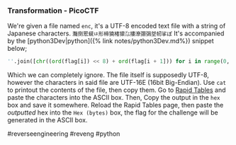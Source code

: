 ### Transformation - PicoCTF
We're given a file named `enc`, it's a UTF-8 encoded text file with a string of Japanese characters.
`灩捯䍔䙻ㄶ形楴獟楮獴㌴摟潦弸弲㘶㠴挲ぽ`
It's accompanied by the [python3Dev|python]({% link notes/python3Dev.md%}) snippet below;
```python
''.join([chr((ord(flag[i]) << 8) + ord(flag[i + 1])) for i in range(0, len(flag), 2)])
```
Which we can completely ignore.
The file itself is supposedly UTF-8, however the characters in said file are UTF-16E (16bit Big-Endian). Use `cat` to printout the contents of the file, then copy them. Go to [Rapid Tables](https://www.rapidtables.com/convert/number/ascii-hex-bin-dec-converter.html) and paste the characters into the ASCII box. Then, Copy the output in the `hex` box and save it somewhere. Reload the Rapid Tables page, then paste the *outputted* hex into the `Hex (bytes)` box, the flag for the challenge will be generated in the ASCII box. 


#reverseengineering #reveng #python

